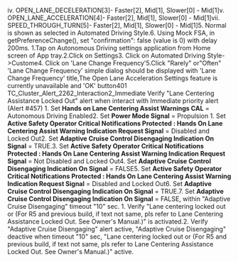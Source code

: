 iv. OPEN_LANE_DECELERATION[3]- Faster[2], Mid[1], Slower[0] - Mid[1]v. OPEN_LANE_ACCELERATION[4]- Faster[2], Mid[1], Slower[0] - Mid[1]vii. SPEED_THROUGH_TURN[5]- Faster[2], Mid[1], Slower[0] - Mid[1]5. Normal is shown as selected in Automated Driving Style.6. Using Mock FSA, in getPreferenceChange(), set "confirmation": false (value is 0) with delay 200ms. 1.Tap on Autonomous Driving settings application from Home screen of App tray.2.Click on Settings3. Click on Automated Driving Style->Custome4. Click on 'Lane Change Frequency'5.Click "Rarely" or"Often" 'Lane Change Frequency' simple dialog should be displayed with 'Lane Change Frequency' title,The Open Lane Acceleration Settings feature is currently unavailable and 'OK' button401 TC_Cluster_Alert_2262_Interaction2_Immediate Verify "Lane Centering Assistance Locked Out" alert when interact with Immediate priority alert (Alert #457) 1. Set **Hands on Lane Centering Assist Warnings CAL** = Autonomous Driving Enabled2. Set **Power Mode Signal** = Propulsion 1. Set **Active Safety Operator Critical Notifications Protected : Hands On Lane Centering Assist Warning Indication Request Signal** = Disabled and Locked Out2. Set **Adaptive Cruise Control Disengaging Indication On Signal** = TRUE.3. Set **Active Safety Operator Critical Notifications Protected : Hands On Lane Centering Assist Warning Indication Request Signal** = Not Disabled and Locked Out4. Set **Adaptive Cruise Control Disengaging Indication On Signal** = FALSE5. Set **Active Safety Operator Critical Notifications Protected : Hands On Lane Centering Assist Warning Indication Request Signal** = Disabled and Locked Out6. Set **Adaptive Cruise Control Disengaging Indication On Signal** = TRUE.7. Set **Adaptive Cruise Control Disengaging Indication On Signal** = FALSE, within "Adaptive Cruise Disengaging" timeout "10" sec. 1. Verify "Lane centering locked out or (For R5 and previous build, if text not same, pls refer to Lane Centering Assistance Locked Out. See Owner's Manual.)" is activated.2. Verify "Adaptive Cruise Disengaging" alert active, "Adaptive Cruise Disengaging" deactive when timeout "10" sec, "Lane centering locked out or (For R5 and previous build, if text not same, pls refer to Lane Centering Assistance Locked Out. See Owner's Manual.)" active.